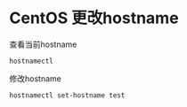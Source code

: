 # CentOS 更改hostname

查看当前hostname

```shell
hostnamectl
```

修改hostname

```shell
hostnamectl set-hostname test
```
